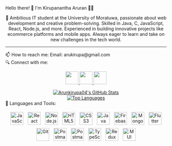 Hello there! 👋 I'm Kirupanantha Aruran 👨‍💻

<p align="center">
🚀 Ambitious IT student at the University of Moratuwa, passionate about web development and creative problem-solving. Skilled in Java, C, JavaScript, React, Node.js, and more. Experienced in building innovative projects like ecommerce platforms and mobile apps. Always eager to learn and take on new challenges in the tech world.
</p>
<hr/>
📫 How to reach me:
Email: arukirupa@gmail.com
<br>
🔍 Connect with me:
<p align="center">
  <a href="https://medium.com/@arukirupa" target="_blank">
    <img src="https://img.shields.io/badge/Medium-000000?style=for-the-badge&logo=medium&logoColor=white" height="40" />
  </a>
  <a href="https://www.linkedin.com/in/kirupanantha-aruran-b94387242/" target="_blank">
    <img src="https://img.shields.io/badge/LinkedIn-0077B5?style=for-the-badge&logo=linkedin&logoColor=white" height="40" />
  </a>
  <a href="https://www.instagram.com/k_arun0412?igsh=OHNsa25saGl4ZHA1" target="_blank">
    <img src="https://img.shields.io/badge/Instagram-E4405F?style=for-the-badge&logo=instagram&logoColor=white" height="40" />
  </a>

</p>
<div align="center">
<a href="https://awesome-github-stats.azurewebsites.net/index.html??cardType=level-alternate&theme=react&preferLogin=false"> <img  alt="Arunkirupa04's GitHub Stats" src="https://awesome-github-stats.azurewebsites.net/user-stats/Arunkirupa04?cardType=level-alternate&theme=react&preferLogin=false" /> </a>
<br>
  <a href="https://github.com/Arunkirupa04">
    <img align="center" src="https://github-readme-stats.vercel.app/api/top-langs/?username=Arunkirupa04&layout=compact&theme=vue&hide_border=true" alt="Top Languages" />
  </a>
</div>
🧰 Languages and Tools:
<p align="center">
  <img src="https://www.vectorlogo.zone/logos/javascript/javascript-icon.svg" alt="JavaScript" width="40" height="40" style="margin: 5px;"/>
  <img src="https://www.vectorlogo.zone/logos/reactjs/reactjs-icon.svg" alt="React" width="40" height="40" style="margin: 5px;"/>
  <img src="https://www.vectorlogo.zone/logos/nodejs/nodejs-icon.svg" alt="Node.js" width="40" height="40" style="margin: 5px;"/>
  <img src="https://www.vectorlogo.zone/logos/w3_html5/w3_html5-icon.svg" alt="HTML5" width="40" height="40" style="margin: 5px;"/>
  <img src="https://www.vectorlogo.zone/logos/w3_css/w3_css-official.svg" alt="CSS3" width="40" height="40" style="margin: 5px;"/>
  <img src="https://www.vectorlogo.zone/logos/java/java-icon.svg" alt="Java" width="40" height="40" style="margin: 5px;"/>
  <img src="https://www.vectorlogo.zone/logos/firebase/firebase-icon.svg" alt="Firebase" width="40" height="40" style="margin: 5px;"/>
  <img src="https://www.vectorlogo.zone/logos/mongodb/mongodb-icon.svg" alt="MongoDB" width="40" height="40" style="margin: 5px;"/>
  <img src="https://www.vectorlogo.zone/logos/flutterio/flutterio-icon.svg" alt="Flutter" width="40" height="40" style="margin: 5px;"/>
  <img src="https://www.vectorlogo.zone/logos/git-scm/git-scm-icon.svg" alt="Git" width="40" height="40" style="margin: 5px;"/>
  <img src="https://www.vectorlogo.zone/logos/getpostman/getpostman-icon.svg" alt="Postman" width="40" height="40" style="margin: 5px;"/>
  <img src="https://www.vectorlogo.zone/logos/mysql/mysql-icon.svg" alt="Postman" width="40" height="40" style="margin: 5px;"/>
  <img src="https://www.vectorlogo.zone/logos/typescriptlang/typescriptlang-icon.svg" alt="TypeScript" width="40" height="40" style="margin: 5px;"/>
<img src="https://www.vectorlogo.zone/logos/redux/redux-icon.svg" alt="Redux" width="40" height="40" style="margin: 5px;"/>
<img src="https://www.vectorlogo.zone/logos/materialize/materialize-icon.svg" alt="MUI" width="40" height="40" style="margin: 5px;"/>
</p>
